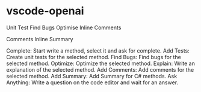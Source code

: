 # vscode-openai

Unit Test
Find Bugs
Optimise
Inline Comments

Comments
Inline
Summary

Complete: Start write a method, select it and ask for complete.
Add Tests: Create unit tests for the selected method.
Find Bugs: Find bugs for the selected method.
Optimize: Optimize the selected method.
Explain: Write an explanation of the selected method.
Add Comments: Add comments for the selected method.
Add Summary: Add Summary for C# methods.
Ask Anything: Write a question on the code editor and wait for an answer.
